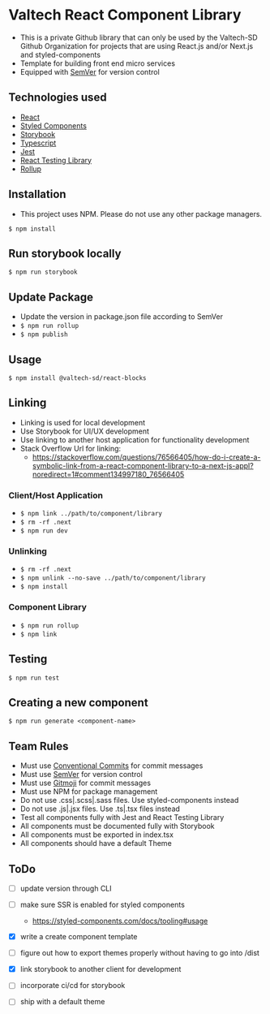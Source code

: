 # Valtech React Component Library

- This is a private Github library that can only be used by the Valtech-SD Github Organization for projects that are using React.js and/or Next.js and styled-components
- Template for building front end micro services
- Equipped with [SemVer](https://semver.org) for version control

## Technologies used

- [React](https://react.dev)
- [Styled Components](https://styled-components.com)
- [Storybook](https://storybook.js.org)
- [Typescript](https://www.typescriptlang.org)
- [Jest](https://jestjs.io/docs/tutorial-react)
- [React Testing Library](https://testing-library.com/docs/react-testing-library/intro/)
- [Rollup](https://rollupjs.org)

## Installation

- This project uses NPM. Please do not use any other package managers.

`$ npm install`

## Run storybook locally

`$ npm run storybook`

## Update Package

- Update the version in package.json file according to SemVer
- `$ npm run rollup`
- `$ npm publish`

## Usage

`$ npm install @valtech-sd/react-blocks`

## Linking
- Linking is used for local development
- Use Storybook for UI/UX development
- Use linking to another host application for functionality development
- Stack Overflow Url for linking:
  - https://stackoverflow.com/questions/76566405/how-do-i-create-a-symbolic-link-from-a-react-component-library-to-a-next-js-appl?noredirect=1#comment134997180_76566405

### Client/Host Application

- `$ npm link ../path/to/component/library`
- `$ rm -rf .next`
- `$ npm run dev`

### Unlinking

- `$ rm -rf .next`
- `$ npm unlink --no-save ../path/to/component/library`
- `$ npm install`

### Component Library

- `$ npm run rollup`
- `$ npm link`

## Testing

`$ npm run test`

## Creating a new component
`$ npm run generate <component-name>`

## Team Rules

<!-- - All commits must be made to a branch and then merged into master via a pull request -->
<!-- - All pull requests must be reviewed by at least one other team member -->
<!-- - All pull requests must pass the CI/CD pipeline before being merged into master -->
- Must use [Conventional Commits](https://www.conventionalcommits.org/en/v1.0.0/) for commit messages
- Must use [SemVer](https://semver.org) for version control
- Must use [Gitmoji](https://gitmoji.dev) for commit messages
- Must use NPM for package management
- Do not use .css|.scss|.sass files. Use styled-components instead
- Do not use .js|.jsx files. Use .ts|.tsx files instead
- Test all components fully with Jest and React Testing Library
- All components must be documented fully with Storybook
- All components must be exported in index.tsx
- All components should have a default Theme

## ToDo
- [ ] update version through CLI
- [ ] make sure SSR is enabled for styled components
  - https://styled-components.com/docs/tooling#usage
- [x] write a create component template
- [ ] figure out how to export themes properly without having to go into /dist
- [x] link storybook to another client for development
- [ ] incorporate ci/cd for storybook
- [ ] ship with a default theme

